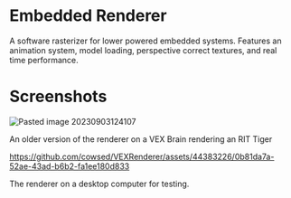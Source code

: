 # Embedded Renderer

A software rasterizer for lower powered embedded systems. Features an animation system, model loading, perspective correct textures, and real time performance.


# Screenshots


![Pasted image 20230903124107](https://github.com/cowsed/VEXRenderer/assets/44383226/2d783942-3243-41ca-a173-91280720be19)

An older version of the renderer on a VEX Brain rendering an RIT Tiger


https://github.com/cowsed/VEXRenderer/assets/44383226/0b81da7a-52ae-43ad-b6b2-fa1ee180d833

The renderer on a desktop computer for testing. 
